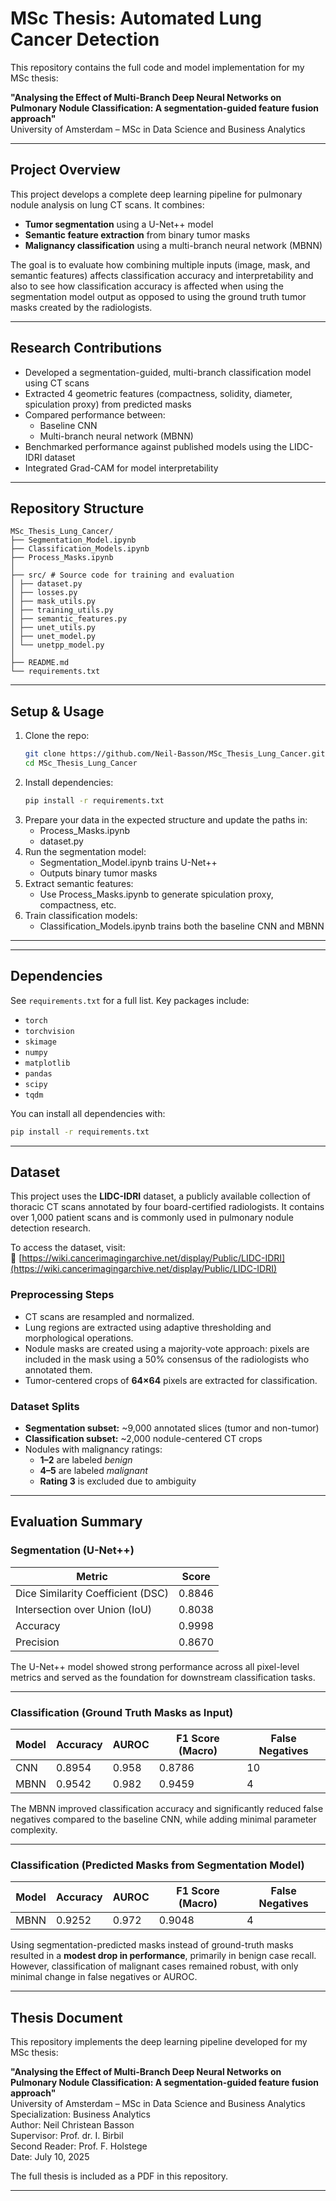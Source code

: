 # MSc Thesis: Automated Lung Cancer Detection

This repository contains the full code and model implementation for my MSc thesis:

**"Analysing the Effect of Multi-Branch Deep Neural Networks on Pulmonary Nodule Classification: A segmentation-guided feature fusion approach"**  
University of Amsterdam – MSc in Data Science and Business Analytics

---

## Project Overview

This project develops a complete deep learning pipeline for pulmonary nodule analysis on lung CT scans. It combines:

- **Tumor segmentation** using a U-Net++ model
- **Semantic feature extraction** from binary tumor masks
- **Malignancy classification** using a multi-branch neural network (MBNN)

The goal is to evaluate how combining multiple inputs (image, mask, and semantic features) affects classification accuracy and interpretability and also to see how classification accuracy is affected when using the segmentation model output as opposed to using the ground truth tumor masks created by the radiologists.

---

## Research Contributions

- Developed a segmentation-guided, multi-branch classification model using CT scans
- Extracted 4 geometric features (compactness, solidity, diameter, spiculation proxy) from predicted masks
- Compared performance between:
  - Baseline CNN
  - Multi-branch neural network (MBNN)
- Benchmarked performance against published models using the LIDC-IDRI dataset
- Integrated Grad-CAM for model interpretability

---

## Repository Structure
```
MSc_Thesis_Lung_Cancer/
├── Segmentation_Model.ipynb
├── Classification_Models.ipynb
├── Process_Masks.ipynb
│
├── src/ # Source code for training and evaluation
│ ├── dataset.py
│ ├── losses.py
│ ├── mask_utils.py
│ ├── training_utils.py
│ ├── semantic_features.py
│ ├── unet_utils.py
│ ├── unet_model.py
│ └── unetpp_model.py
│
├── README.md
└── requirements.txt
```

---

## Setup & Usage

1. Clone the repo:
   ```bash
   git clone https://github.com/Neil-Basson/MSc_Thesis_Lung_Cancer.git
   cd MSc_Thesis_Lung_Cancer
2. Install dependencies:
   ```bash
   pip install -r requirements.txt
3. Prepare your data in the expected structure and update the paths in:
   - Process_Masks.ipynb
   - dataset.py
4. Run the segmentation model:
   - Segmentation_Model.ipynb trains U-Net++
   - Outputs binary tumor masks
5. Extract semantic features:
   - Use Process_Masks.ipynb to generate spiculation proxy, compactness, etc.
6. Train classification models:
   - Classification_Models.ipynb trains both the baseline CNN and MBNN


---
---

## Dependencies

See `requirements.txt` for a full list. Key packages include:

- `torch`
- `torchvision`
- `skimage`
- `numpy`
- `matplotlib`
- `pandas`
- `scipy`
- `tqdm`

You can install all dependencies with:

```bash
pip install -r requirements.txt
```
---


## Dataset

This project uses the **LIDC-IDRI** dataset, a publicly available collection of thoracic CT scans annotated by four board-certified radiologists. It contains over 1,000 patient scans and is commonly used in pulmonary nodule detection research.

To access the dataset, visit:  
🔗 [https://wiki.cancerimagingarchive.net/display/Public/LIDC-IDRI](https://wiki.cancerimagingarchive.net/display/Public/LIDC-IDRI)

### Preprocessing Steps

- CT scans are resampled and normalized.
- Lung regions are extracted using adaptive thresholding and morphological operations.
- Nodule masks are created using a majority-vote approach: pixels are included in the mask using a 50% consensus of the radiologists who annotated them.
- Tumor-centered crops of **64×64** pixels are extracted for classification.

### Dataset Splits

- **Segmentation subset:** ~9,000 annotated slices (tumor and non-tumor)
- **Classification subset:** ~2,000 nodule-centered CT crops
- Nodules with malignancy ratings:
  - **1–2** are labeled *benign*
  - **4–5** are labeled *malignant*
  - **Rating 3** is excluded due to ambiguity

---

## Evaluation Summary

### Segmentation (U-Net++)

| Metric               | Score   |
|----------------------|---------|
| Dice Similarity Coefficient (DSC) | 0.8846  |
| Intersection over Union (IoU)     | 0.8038  |
| Accuracy             | 0.9998  |
| Precision            | 0.8670  |

The U-Net++ model showed strong performance across all pixel-level metrics and served as the foundation for downstream classification tasks.

---

### Classification (Ground Truth Masks as Input)

| Model     | Accuracy | AUROC | F1 Score (Macro) | False Negatives |
|-----------|----------|--------|------------------|------------------|
| CNN       | 0.8954   | 0.958  | 0.8786           | 10               |
| MBNN      | 0.9542   | 0.982  | 0.9459           | 4                |

The MBNN improved classification accuracy and significantly reduced false negatives compared to the baseline CNN, while adding minimal parameter complexity.

---

### Classification (Predicted Masks from Segmentation Model)

| Model     | Accuracy | AUROC | F1 Score (Macro) | False Negatives |
|-----------|----------|--------|------------------|------------------|
| MBNN      | 0.9252   | 0.972  | 0.9048           | 4                |

Using segmentation-predicted masks instead of ground-truth masks resulted in a **modest drop in performance**, primarily in benign case recall. However, classification of malignant cases remained robust, with only minimal change in false negatives or AUROC.

---

## Thesis Document

This repository implements the deep learning pipeline developed for my MSc thesis:

**"Analysing the Effect of Multi-Branch Deep Neural Networks on Pulmonary Nodule Classification: A segmentation-guided feature fusion approach"**  
University of Amsterdam – MSc in Data Science and Business Analytics  
Specialization: Business Analytics  
Author: Neil Christean Basson  
Supervisor: Prof. dr. I. Birbil  
Second Reader: Prof. F. Holstege  
Date: July 10, 2025

The full thesis is included as a PDF in this repository.

---

